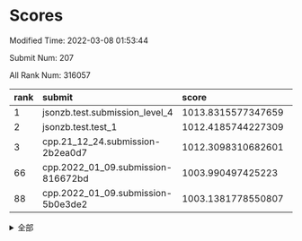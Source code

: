 # Scores

Modified Time: 2022-03-08 01:53:44

Submit Num: 207

All Rank Num: 316057

| rank |               submit               |       score        |       sigma        | pk_num |
| :--- | :--------------------------------- | :----------------- | :----------------- | :----- |
| 1    | jsonzb.test.submission_level_4     | 1013.8315577347659 | 0.8320600779592561 | 6107   |
| 2    | jsonzb.test.test_1                 | 1012.4185744227309 | 0.7975945336672713 | 6111   |
| 3    | cpp.21_12_24.submission-2b2ea0d7   | 1012.3098310682601 | 0.7923616160129484 | 6105   |
| 66   | cpp.2022_01_09.submission-816672bd | 1003.990497425223  | 0.7159136088103435 | 6105   |
| 88   | cpp.2022_01_09.submission-5b0e3de2 | 1003.1381778550807 | 0.716173939790872  | 6106   |


<details>
<summary>全部</summary>

| rank |                 submit                 |       score        |       sigma        | pk_num |
| :--- | :------------------------------------- | :----------------- | :----------------- | :----- |
| 1    | jsonzb.test.submission_level_4         | 1013.8315577347659 | 0.8320600779592561 | 6107   |
| 2    | jsonzb.test.test_1                     | 1012.4185744227309 | 0.7975945336672713 | 6111   |
| 3    | cpp.21_12_24.submission-2b2ea0d7       | 1012.3098310682601 | 0.7923616160129484 | 6105   |
| 4    | gobigger.level_3.submission_level_3_39 | 1011.5338235342402 | 0.7753300829394509 | 6105   |
| 5    | gobigger.level_3.submission_level_3_43 | 1011.2316048831279 | 0.7687831864240071 | 6108   |
| 6    | gobigger.level_3.submission_level_3_11 | 1011.2284072979313 | 0.7676609216530137 | 6100   |
| 7    | gobigger.level_3.submission_level_3_46 | 1011.1555691560961 | 0.7697437425496113 | 6107   |
| 8    | gobigger.level_3.submission_level_3_21 | 1011.0730467138951 | 0.7910331282071853 | 6103   |
| 9    | gobigger.level_3.submission_level_3_19 | 1010.9196264033228 | 0.7579942786331646 | 6110   |
| 10   | gobigger.level_3.submission_level_3_13 | 1010.8883523933489 | 0.766086529058537  | 6107   |
| 11   | gobigger.level_3.submission_level_3_38 | 1010.8086742578797 | 0.7825714541277927 | 6113   |
| 12   | gobigger.level_3.submission_level_3_6  | 1010.788844867296  | 0.7715381560373924 | 6109   |
| 13   | gobigger.level_3.submission_level_3_17 | 1010.7715488294599 | 0.7617901899359403 | 6104   |
| 14   | gobigger.level_3.submission_level_3_49 | 1010.6446085136299 | 0.7565341530108214 | 6103   |
| 15   | gobigger.level_3.submission_level_3_41 | 1010.6268448702272 | 0.7435164237164393 | 6109   |
| 16   | gobigger.level_3.submission_level_3_33 | 1010.6007193345581 | 0.7357737977545511 | 6109   |
| 17   | gobigger.level_3.submission_level_3_47 | 1010.4407075946124 | 0.7775877657128419 | 6107   |
| 18   | gobigger.level_3.submission_level_3_14 | 1010.3963855943988 | 0.7626120162172251 | 6111   |
| 19   | gobigger.level_3.submission_level_3_36 | 1010.3631702540904 | 0.7873147787206061 | 6110   |
| 20   | gobigger.level_3.submission_level_3_10 | 1010.3051518578825 | 0.7640085861809243 | 6108   |
| 21   | gobigger.level_3.submission_level_3_30 | 1010.007309362968  | 0.7552188873588873 | 6112   |
| 22   | gobigger.level_3.submission_level_3_44 | 1010.0055549071145 | 0.7483160449932746 | 6110   |
| 23   | gobigger.level_3.submission_level_3_22 | 1010.0037428817424 | 0.7412635029350453 | 6108   |
| 24   | gobigger.level_3.submission_level_3_26 | 1009.9944992945336 | 0.7622736945623473 | 6105   |
| 25   | gobigger.level_3.submission_level_3_34 | 1009.9368926810122 | 0.7571130952796733 | 6109   |
| 26   | gobigger.level_3.submission_level_3_16 | 1009.857085979051  | 0.7482012024675742 | 6109   |
| 27   | gobigger.level_3.submission_level_3_40 | 1009.8515043903535 | 0.738096191187622  | 6109   |
| 28   | gobigger.level_3.submission_level_3_4  | 1009.8329117889618 | 0.7660320308655965 | 6103   |
| 29   | gobigger.level_3.submission_level_3_27 | 1009.772753720773  | 0.7418704096812719 | 6103   |
| 30   | gobigger.level_3.submission_level_3_48 | 1009.7080930205991 | 0.7612111124479108 | 6108   |
| 31   | gobigger.level_3.submission_level_3_23 | 1009.6851018688775 | 0.7266306768203662 | 6104   |
| 32   | gobigger.level_3.submission_level_3_0  | 1009.6207169370101 | 0.7536740301292513 | 6110   |
| 33   | gobigger.level_3.submission_level_3_31 | 1009.4442018481185 | 0.7738315902077705 | 6105   |
| 34   | gobigger.level_3.submission_level_3_37 | 1009.3848429971672 | 0.758705304535023  | 6105   |
| 35   | gobigger.level_3.submission_level_3_32 | 1009.3810246501253 | 0.7511663327522704 | 6107   |
| 36   | gobigger.level_3.submission_level_3_8  | 1009.3633441217371 | 0.7718245933661926 | 6108   |
| 37   | gobigger.level_3.submission_level_3_5  | 1009.3351357053481 | 0.7446189795251109 | 6106   |
| 38   | gobigger.level_3.submission_level_3_2  | 1009.3177451927423 | 0.7494042514263366 | 6111   |
| 39   | gobigger.level_3.submission_level_3_42 | 1009.2855202460365 | 0.7660455712407356 | 6110   |
| 40   | gobigger.level_3.submission_level_3_3  | 1009.2627750517587 | 0.7517842864377776 | 6105   |
| 41   | gobigger.level_3.submission_level_3_1  | 1009.2309873695417 | 0.74417863238842   | 6105   |
| 42   | gobigger.level_3.submission_level_3_35 | 1009.2010892204058 | 0.7450681988254212 | 6104   |
| 43   | gobigger.level_3.submission_level_3_15 | 1009.184097272642  | 0.7405053653144099 | 6110   |
| 44   | gobigger.level_3.submission_level_3_28 | 1009.1790672215614 | 0.745672819458182  | 6105   |
| 45   | gobigger.level_3.submission_level_3_7  | 1009.127727340489  | 0.7705892023882307 | 6107   |
| 46   | gobigger.level_3.submission_level_3_18 | 1009.0900048474163 | 0.7379327466229755 | 6106   |
| 47   | gobigger.level_3.submission_level_3_20 | 1008.9665589019589 | 0.7644671460951331 | 6108   |
| 48   | gobigger.level_3.submission_level_3_45 | 1008.8457151411528 | 0.7577639160691578 | 6105   |
| 49   | gobigger.level_3.submission_level_3_12 | 1008.8116066584663 | 0.7260133097606578 | 6114   |
| 50   | gobigger.level_3.submission_level_3_25 | 1008.6688166962463 | 0.7412578043011263 | 6104   |
| 51   | gobigger.level_3.submission_level_3_9  | 1008.6057101037785 | 0.7617879461383509 | 6107   |
| 52   | gobigger.level_3.submission_level_3_24 | 1008.5299845617249 | 0.7346255800455014 | 6109   |
| 53   | gobigger.level_3.submission_level_3_29 | 1008.3887205393991 | 0.7304428979250749 | 6111   |
| 54   | gobigger.level_1.submission_level_1_4  | 1004.5211017465466 | 0.7153592729881597 | 6106   |
| 55   | gobigger.level_1.submission_level_1_31 | 1004.4965648104867 | 0.7218785533715758 | 6107   |
| 56   | gobigger.level_1.submission_level_1_44 | 1004.4774554712618 | 0.719259838598028  | 6107   |
| 57   | gobigger.level_1.submission_level_1_5  | 1004.3637689084843 | 0.7144092510667441 | 6105   |
| 58   | gobigger.level_1.submission_level_1_22 | 1004.2079475499563 | 0.7154365720736657 | 6109   |
| 59   | gobigger.level_1.submission_level_1_42 | 1004.1449301439509 | 0.7132669184090501 | 6103   |
| 60   | gobigger.level_1.submission_level_1_47 | 1004.1301610897516 | 0.7107223443593773 | 6106   |
| 61   | gobigger.level_1.submission_level_1_45 | 1004.0933800846473 | 0.7137700307376834 | 6112   |
| 62   | gobigger.level_1.submission_level_1_10 | 1004.0812788834114 | 0.734370023165819  | 6112   |
| 63   | gobigger.level_1.submission_level_1_18 | 1004.0639130574532 | 0.7072581463244746 | 6102   |
| 64   | gobigger.level_1.submission_level_1_39 | 1004.0539632326393 | 0.7093726208306782 | 6114   |
| 65   | gobigger.level_1.submission_level_1_37 | 1004.0195360213877 | 0.7141937485746421 | 6106   |
| 66   | cpp.2022_01_09.submission-816672bd     | 1003.990497425223  | 0.7159136088103435 | 6105   |
| 67   | gobigger.level_1.submission_level_1_3  | 1003.9846427426801 | 0.7282098174133986 | 6105   |
| 68   | gobigger.level_1.submission_level_1_17 | 1003.9050785418284 | 0.7283863657994959 | 6111   |
| 69   | gobigger.level_1.submission_level_1_46 | 1003.8587452165976 | 0.7282649420291395 | 6109   |
| 70   | gobigger.level_1.submission_level_1_12 | 1003.7816612689284 | 0.7189048580535056 | 6106   |
| 71   | gobigger.level_1.submission_level_1_0  | 1003.7156906239165 | 0.7144329185978754 | 6107   |
| 72   | gobigger.level_1.submission_level_1_32 | 1003.7043346061714 | 0.709179726886434  | 6107   |
| 73   | gobigger.level_1.submission_level_1_11 | 1003.6960848230374 | 0.7189213245359234 | 6106   |
| 74   | gobigger.level_1.submission_level_1_21 | 1003.6931995658493 | 0.7181987767052901 | 6110   |
| 75   | gobigger.level_1.submission_level_1_24 | 1003.6764113028314 | 0.7136302518306873 | 6105   |
| 76   | gobigger.level_1.submission_level_1_14 | 1003.6552943951646 | 0.7358826233455839 | 6116   |
| 77   | gobigger.level_1.submission_level_1_34 | 1003.6402809149183 | 0.7145796390813197 | 6111   |
| 78   | gobigger.level_1.submission_level_1_25 | 1003.5508615333201 | 0.7206872115838285 | 6106   |
| 79   | gobigger.level_1.submission_level_1_40 | 1003.5221320422468 | 0.7128220639498457 | 6107   |
| 80   | gobigger.level_1.submission_level_1_26 | 1003.4905556534917 | 0.7179475721993005 | 6109   |
| 81   | gobigger.level_1.submission_level_1_33 | 1003.4352790754185 | 0.7175884048169843 | 6105   |
| 82   | gobigger.level_1.submission_level_1_48 | 1003.4244719394782 | 0.7147108141196699 | 6111   |
| 83   | gobigger.level_1.submission_level_1_27 | 1003.3018786627899 | 0.7213789063498106 | 6105   |
| 84   | gobigger.level_1.submission_level_1_6  | 1003.2425063827244 | 0.7220527312700556 | 6107   |
| 85   | gobigger.level_1.submission_level_1_38 | 1003.2033210364361 | 0.7196421005097065 | 6110   |
| 86   | gobigger.level_1.submission_level_1_8  | 1003.151342653239  | 0.7077829740578182 | 6108   |
| 87   | gobigger.level_1.submission_level_1_23 | 1003.1470195652965 | 0.7104649325156926 | 6115   |
| 88   | cpp.2022_01_09.submission-5b0e3de2     | 1003.1381778550807 | 0.716173939790872  | 6106   |
| 89   | gobigger.level_1.submission_level_1_36 | 1003.1288680938911 | 0.713655365620166  | 6105   |
| 90   | gobigger.level_1.submission_level_1_15 | 1003.0650916180148 | 0.7045858265144097 | 6109   |
| 91   | gobigger.level_1.submission_level_1_1  | 1003.0140604613133 | 0.7097538235871496 | 6113   |
| 92   | gobigger.level_1.submission_level_1_19 | 1003.013675950463  | 0.7173371169560893 | 6106   |
| 93   | gobigger.level_1.submission_level_1_9  | 1002.9551910285113 | 0.7081821151741774 | 6103   |
| 94   | gobigger.level_1.submission_level_1_41 | 1002.8063995304558 | 0.7161099659672402 | 6104   |
| 95   | gobigger.level_1.submission_level_1_16 | 1002.7221083733275 | 0.7218153127135212 | 6109   |
| 96   | gobigger.level_1.submission_level_1_29 | 1002.5918736645358 | 0.7201549100365422 | 6106   |
| 97   | gobigger.level_1.submission_level_1_7  | 1002.4769121176337 | 0.7177699400945718 | 6105   |
| 98   | gobigger.level_1.submission_level_1_30 | 1002.4652453826286 | 0.7206389027778822 | 6108   |
| 99   | gobigger.level_1.submission_level_1_35 | 1002.3994575794261 | 0.7200193046262915 | 6107   |
| 100  | gobigger.level_1.submission_level_1_49 | 1002.3098843623051 | 0.7114596951630842 | 6107   |
| 101  | gobigger.level_1.submission_level_1_20 | 1002.2722279412321 | 0.7100646355865252 | 6109   |
| 102  | gobigger.level_1.submission_level_1_2  | 1002.207697417963  | 0.7178549229091521 | 6104   |
| 103  | gobigger.level_1.submission_level_1_13 | 1002.1773565218075 | 0.6955642443434394 | 6109   |
| 104  | gobigger.level_1.submission_level_1_43 | 1002.0142503170615 | 0.7020414723010262 | 6111   |
| 105  | gobigger.level_1.submission_level_1_28 | 1001.7687839849532 | 0.7056384195121705 | 6110   |
| 106  | gobigger.random.submission_random_8    | 997.5343901893198  | 0.7166779069504802 | 6109   |
| 107  | gobigger.random.submission_random_7    | 997.097956675445   | 0.7109183833908557 | 6108   |
| 108  | gobigger.random.submission_random_3    | 997.0970939927348  | 0.7096446026839718 | 6105   |
| 109  | gobigger.random.submission_random_36   | 997.0231632832981  | 0.6983050290158418 | 6103   |
| 110  | gobigger.random.submission_random_17   | 997.0199097589953  | 0.7016166673733746 | 6105   |
| 111  | gobigger.random.submission_random_0    | 997.019010441414   | 0.6984609942396338 | 6111   |
| 112  | gobigger.random.submission_random_18   | 997.0002035734511  | 0.6956025260049159 | 6107   |
| 113  | gobigger.random.submission_random_26   | 996.853901800739   | 0.7098277678913603 | 6110   |
| 114  | gobigger.random.submission_random_16   | 996.8256838435956  | 0.7099474157557794 | 6109   |
| 115  | gobigger.random.submission_random_49   | 996.6746181011378  | 0.7138127880602673 | 6108   |
| 116  | gobigger.random.submission_random_45   | 996.5972185338017  | 0.7229448693406855 | 6107   |
| 117  | gobigger.random.submission_random_30   | 996.5715546736554  | 0.705646012509178  | 6103   |
| 118  | gobigger.random.submission_random_29   | 996.5172957593413  | 0.7132309915681883 | 6112   |
| 119  | gobigger.random.submission_random_13   | 996.4593721872234  | 0.7152289104268604 | 6107   |
| 120  | gobigger.random.submission_random_28   | 996.440189521337   | 0.7159227890224463 | 6105   |
| 121  | gobigger.random.submission_random_42   | 996.3918629291013  | 0.7093072861401469 | 6107   |
| 122  | gobigger.random.submission_random_33   | 996.3861366593958  | 0.7184043494595596 | 6105   |
| 123  | gobigger.random.submission_random_11   | 996.362127539779   | 0.7170418465659161 | 6109   |
| 124  | gobigger.random.submission_random_21   | 996.3173789293513  | 0.7168831993877659 | 6108   |
| 125  | gobigger.random.submission_random_15   | 996.2953378798388  | 0.6938261615348029 | 6109   |
| 126  | gobigger.random.submission_random_20   | 996.2776838296948  | 0.7047841726052437 | 6104   |
| 127  | gobigger.random.submission_random_32   | 996.2724312345231  | 0.7005415979695008 | 6109   |
| 128  | gobigger.random.submission_random_43   | 996.2419265832782  | 0.7061463745993279 | 6102   |
| 129  | gobigger.random.submission_random_44   | 996.1862301476411  | 0.7206059646308948 | 6104   |
| 130  | gobigger.random.submission_random_39   | 996.1578095110879  | 0.7114838621914671 | 6108   |
| 131  | gobigger.random.submission_random_47   | 996.1454895740649  | 0.7128394371192063 | 6110   |
| 132  | gobigger.random.submission_random_40   | 996.0886720394428  | 0.7203089062740426 | 6108   |
| 133  | gobigger.random.submission_random_41   | 996.0448550466305  | 0.7180822287350171 | 6108   |
| 134  | gobigger.random.submission_random_14   | 996.0050542096266  | 0.7119101837340891 | 6109   |
| 135  | gobigger.random.submission_random_1    | 996.0046023175466  | 0.7012807242308484 | 6105   |
| 136  | gobigger.random.submission_random_5    | 995.9539021022977  | 0.7121291958860722 | 6106   |
| 137  | gobigger.random.submission_random_31   | 995.9453493645608  | 0.7129093641531788 | 6107   |
| 138  | gobigger.random.submission_random_38   | 995.7956665789186  | 0.7153805619921211 | 6104   |
| 139  | gobigger.random.submission_random_48   | 995.7952739026207  | 0.7048445577568906 | 6114   |
| 140  | gobigger.random.submission_random_10   | 995.7718172501567  | 0.7113039197057148 | 6111   |
| 141  | gobigger.random.submission_random_24   | 995.7539600846353  | 0.7191514919430041 | 6100   |
| 142  | gobigger.random.submission_random_6    | 995.6653631836724  | 0.7197486114786671 | 6106   |
| 143  | gobigger.random.submission_random_23   | 995.6052141527069  | 0.7137385701226315 | 6109   |
| 144  | gobigger.random.submission_random_37   | 995.5706709746055  | 0.720865564386029  | 6110   |
| 145  | gobigger.random.submission_random_9    | 995.5688236386691  | 0.7132571036877934 | 6113   |
| 146  | gobigger.random.submission_random_22   | 995.5058200444507  | 0.7135887049516546 | 6105   |
| 147  | gobigger.random.submission_random_46   | 995.4659177237803  | 0.7194345152291621 | 6106   |
| 148  | gobigger.random.submission_random_12   | 995.439155537099   | 0.7048136436229488 | 6106   |
| 149  | gobigger.random.submission_random_34   | 995.42458716631    | 0.7114394294215324 | 6106   |
| 150  | gobigger.random.submission_random_27   | 995.185796641378   | 0.716863946712828  | 6105   |
| 151  | gobigger.random.submission_random_25   | 994.7987984512326  | 0.7106383418019658 | 6108   |
| 152  | gobigger.random.submission_random_4    | 994.5726051780144  | 0.7153825739637344 | 6112   |
| 153  | gobigger.random.submission_random_35   | 994.536988304812   | 0.7182085738432165 | 6108   |
| 154  | gobigger.random.submission_random_2    | 994.4338269979013  | 0.732815043597457  | 6107   |
| 155  | gobigger.random.submission_random_19   | 994.3533975381206  | 0.7229251752305602 | 6101   |
| 156  | gobigger.level_2.submission_level_2_25 | 993.8551684277868  | 0.7344016713974316 | 6109   |
| 157  | gobigger.level_2.submission_level_2_28 | 993.820354739749   | 0.7432661863208692 | 6111   |
| 158  | gobigger.level_2.submission_level_2_12 | 993.7170592015906  | 0.7333273094176789 | 6102   |
| 159  | gobigger.level_2.submission_level_2_3  | 993.7028913607606  | 0.7289774597984099 | 6107   |
| 160  | gobigger.level_2.submission_level_2_7  | 993.5179980739206  | 0.7360842295190823 | 6110   |
| 161  | gobigger.level_2.submission_level_2_36 | 993.3584872807857  | 0.7438409686956071 | 6109   |
| 162  | gobigger.level_2.submission_level_2_34 | 993.3177601088719  | 0.7392763116572401 | 6105   |
| 163  | gobigger.level_2.submission_level_2_48 | 993.2986112883242  | 0.7448725347562836 | 6115   |
| 164  | gobigger.level_2.submission_level_2_32 | 993.2485385626895  | 0.7340923358428935 | 6105   |
| 165  | gobigger.level_2.submission_level_2_43 | 993.2389608204744  | 0.731943448373167  | 6107   |
| 166  | gobigger.level_2.submission_level_2_21 | 993.0417938468088  | 0.729259739463418  | 6107   |
| 167  | gobigger.level_2.submission_level_2_49 | 992.9308928462453  | 0.7380562366083191 | 6108   |
| 168  | gobigger.level_2.submission_level_2_2  | 992.9297037966181  | 0.7487295778444517 | 6106   |
| 169  | gobigger.level_2.submission_level_2_38 | 992.8269229171375  | 0.7487522820888447 | 6107   |
| 170  | gobigger.level_2.submission_level_2_26 | 992.7974895300849  | 0.7352477709372474 | 6112   |
| 171  | gobigger.level_2.submission_level_2_39 | 992.7136495095532  | 0.7386215192294263 | 6110   |
| 172  | gobigger.level_2.submission_level_2_47 | 992.6393244953668  | 0.7449753099883802 | 6112   |
| 173  | gobigger.level_2.submission_level_2_46 | 992.604533262289   | 0.7362865252137845 | 6105   |
| 174  | gobigger.level_2.submission_level_2_5  | 992.5996051501979  | 0.7387050241354384 | 6106   |
| 175  | gobigger.level_2.submission_level_2_27 | 992.4842438982724  | 0.7579403460041076 | 6110   |
| 176  | gobigger.level_2.submission_level_2_0  | 992.4370307448166  | 0.7339448756071519 | 6108   |
| 177  | gobigger.level_2.submission_level_2_19 | 992.3463960212256  | 0.7422703107471245 | 6109   |
| 178  | gobigger.level_2.submission_level_2_15 | 992.316837779797   | 0.7434744300851337 | 6106   |
| 179  | gobigger.level_2.submission_level_2_42 | 992.1526693845053  | 0.7411882544992275 | 6110   |
| 180  | gobigger.level_2.submission_level_2_13 | 992.132586790815   | 0.73376842481246   | 6111   |
| 181  | gobigger.level_2.submission_level_2_30 | 992.0733430413818  | 0.7402947123627001 | 6108   |
| 182  | gobigger.level_2.submission_level_2_33 | 991.9989427312524  | 0.7390318260786924 | 6104   |
| 183  | gobigger.level_2.submission_level_2_22 | 991.9303606832772  | 0.7700624720523677 | 6104   |
| 184  | gobigger.level_2.submission_level_2_18 | 991.8838023038479  | 0.7608506012344494 | 6114   |
| 185  | gobigger.level_2.submission_level_2_11 | 991.8836990157872  | 0.7395502096512254 | 6109   |
| 186  | gobigger.level_2.submission_level_2_41 | 991.8606793845692  | 0.7589866009146808 | 6101   |
| 187  | gobigger.level_2.submission_level_2_8  | 991.8365486460979  | 0.7492199253511522 | 6109   |
| 188  | gobigger.level_2.submission_level_2_9  | 991.7812932497635  | 0.7596548772665535 | 6105   |
| 189  | gobigger.level_2.submission_level_2_44 | 991.6746342773077  | 0.7575611103547601 | 6109   |
| 190  | gobigger.level_2.submission_level_2_23 | 991.6444966163549  | 0.7388177966772633 | 6105   |
| 191  | gobigger.level_2.submission_level_2_10 | 991.5196765841575  | 0.7584808338940564 | 6105   |
| 192  | gobigger.level_2.submission_level_2_31 | 991.4291056926454  | 0.769855780346056  | 6108   |
| 193  | gobigger.level_2.submission_level_2_4  | 991.3934345530118  | 0.7812014269585437 | 6102   |
| 194  | gobigger.level_2.submission_level_2_14 | 991.3602144010083  | 0.7433922738203887 | 6108   |
| 195  | gobigger.level_2.submission_level_2_16 | 991.3500400455601  | 0.739665107265479  | 6111   |
| 196  | gobigger.level_2.submission_level_2_37 | 991.2314935837867  | 0.7440168294478554 | 6108   |
| 197  | gobigger.level_2.submission_level_2_45 | 991.1796814289753  | 0.7585182511501758 | 6104   |
| 198  | gobigger.level_2.submission_level_2_29 | 991.1533405081419  | 0.7630138488056523 | 6110   |
| 199  | gobigger.level_2.submission_level_2_1  | 990.6641729376622  | 0.7540529920984238 | 6106   |
| 200  | gobigger.level_2.submission_level_2_17 | 990.5665943987613  | 0.7718686901783316 | 6111   |
| 201  | gobigger.level_2.submission_level_2_24 | 990.5102116856043  | 0.7587551700805166 | 6103   |
| 202  | gobigger.level_2.submission_level_2_6  | 990.0830232962256  | 0.7922751727357816 | 6104   |
| 203  | gobigger.level_2.submission_level_2_20 | 989.8531326749655  | 0.7659985256280608 | 6103   |
| 204  | gobigger.level_2.submission_level_2_35 | 989.8448954885849  | 0.7912880651769884 | 6108   |
| 205  | gobigger.level_2.submission_level_2_40 | 989.33915199151    | 0.7917734036573618 | 6106   |
| 206  | gobigger.none.submission_none_1        | 978.5858396565403  | 1.2842148281826598 | 6105   |
| 207  | gobigger.none.submission_none_0        | 976.3684628587113  | 1.4703705178302184 | 6107   |

</details>